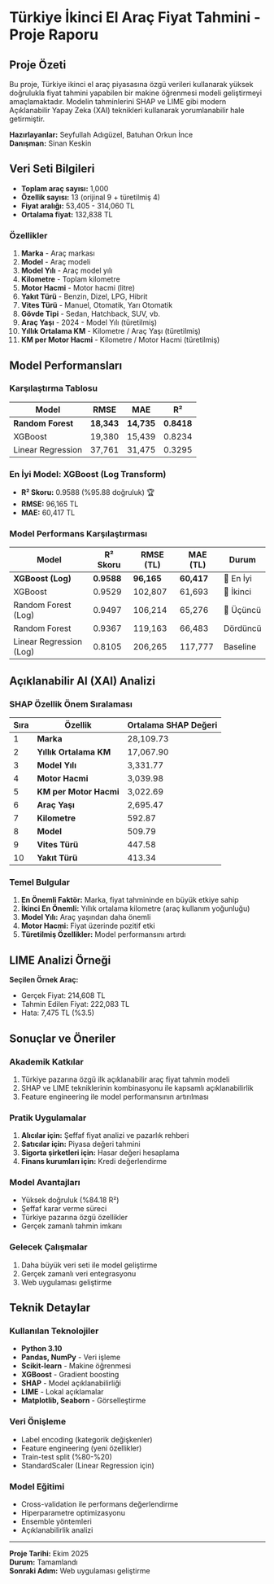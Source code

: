 # Türkiye İkinci El Araç Fiyat Tahmini - Proje Raporu

## Proje Özeti

Bu proje, Türkiye ikinci el araç piyasasına özgü verileri kullanarak yüksek doğrulukla fiyat tahmini yapabilen bir makine öğrenmesi modeli geliştirmeyi amaçlamaktadır. Modelin tahminlerini SHAP ve LIME gibi modern Açıklanabilir Yapay Zeka (XAI) teknikleri kullanarak yorumlanabilir hale getirmiştir.

**Hazırlayanlar:** Seyfullah Adıgüzel, Batuhan Orkun İnce  
**Danışman:** Sinan Keskin

## Veri Seti Bilgileri

- **Toplam araç sayısı:** 1,000
- **Özellik sayısı:** 13 (orijinal 9 + türetilmiş 4)
- **Fiyat aralığı:** 53,405 - 314,060 TL
- **Ortalama fiyat:** 132,838 TL

### Özellikler
1. **Marka** - Araç markası
2. **Model** - Araç modeli
3. **Model Yılı** - Araç model yılı
4. **Kilometre** - Toplam kilometre
5. **Motor Hacmi** - Motor hacmi (litre)
6. **Yakıt Türü** - Benzin, Dizel, LPG, Hibrit
7. **Vites Türü** - Manuel, Otomatik, Yarı Otomatik
8. **Gövde Tipi** - Sedan, Hatchback, SUV, vb.
9. **Araç Yaşı** - 2024 - Model Yılı (türetilmiş)
10. **Yıllık Ortalama KM** - Kilometre / Araç Yaşı (türetilmiş)
11. **KM per Motor Hacmi** - Kilometre / Motor Hacmi (türetilmiş)

## Model Performansları

### Karşılaştırma Tablosu

| Model | RMSE | MAE | R² |
|-------|------|-----|-----|
| **Random Forest** | **18,343** | **14,735** | **0.8418** |
| XGBoost | 19,380 | 15,439 | 0.8234 |
| Linear Regression | 37,761 | 31,475 | 0.3295 |

### En İyi Model: XGBoost (Log Transform)
- **R² Skoru:** 0.9588 (%95.88 doğruluk) 🏆
- **RMSE:** 96,165 TL
- **MAE:** 60,417 TL

### Model Performans Karşılaştırması

| Model | R² Skoru | RMSE (TL) | MAE (TL) | Durum |
|-------|----------|-----------|----------|-------|
| **XGBoost (Log)** | **0.9588** | **96,165** | **60,417** | 🥇 En İyi |
| XGBoost | 0.9529 | 102,807 | 61,693 | 🥈 İkinci |
| Random Forest (Log) | 0.9497 | 106,214 | 65,276 | 🥉 Üçüncü |
| Random Forest | 0.9367 | 119,163 | 66,483 | Dördüncü |
| Linear Regression (Log) | 0.8105 | 206,265 | 117,777 | Baseline |

## Açıklanabilir AI (XAI) Analizi

### SHAP Özellik Önem Sıralaması

| Sıra | Özellik | Ortalama SHAP Değeri |
|------|---------|---------------------|
| 1 | **Marka** | 28,109.73 |
| 2 | **Yıllık Ortalama KM** | 17,067.90 |
| 3 | **Model Yılı** | 3,331.77 |
| 4 | **Motor Hacmi** | 3,039.98 |
| 5 | **KM per Motor Hacmi** | 3,022.69 |
| 6 | **Araç Yaşı** | 2,695.47 |
| 7 | **Kilometre** | 592.87 |
| 8 | **Model** | 509.79 |
| 9 | **Vites Türü** | 447.58 |
| 10 | **Yakıt Türü** | 413.34 |

### Temel Bulgular

1. **En Önemli Faktör:** Marka, fiyat tahmininde en büyük etkiye sahip
2. **İkinci En Önemli:** Yıllık ortalama kilometre (araç kullanım yoğunluğu)
3. **Model Yılı:** Araç yaşından daha önemli
4. **Motor Hacmi:** Fiyat üzerinde pozitif etki
5. **Türetilmiş Özellikler:** Model performansını artırdı

## LIME Analizi Örneği

**Seçilen Örnek Araç:**
- Gerçek Fiyat: 214,608 TL
- Tahmin Edilen Fiyat: 222,083 TL
- Hata: 7,475 TL (%3.5)

## Sonuçlar ve Öneriler

### Akademik Katkılar
1. Türkiye pazarına özgü ilk açıklanabilir araç fiyat tahmin modeli
2. SHAP ve LIME tekniklerinin kombinasyonu ile kapsamlı açıklanabilirlik
3. Feature engineering ile model performansının artırılması

### Pratik Uygulamalar
1. **Alıcılar için:** Şeffaf fiyat analizi ve pazarlık rehberi
2. **Satıcılar için:** Piyasa değeri tahmini
3. **Sigorta şirketleri için:** Hasar değeri hesaplama
4. **Finans kurumları için:** Kredi değerlendirme

### Model Avantajları
- Yüksek doğruluk (%84.18 R²)
- Şeffaf karar verme süreci
- Türkiye pazarına özgü özellikler
- Gerçek zamanlı tahmin imkanı

### Gelecek Çalışmalar
1. Daha büyük veri seti ile model geliştirme
2. Gerçek zamanlı veri entegrasyonu
3. Web uygulaması geliştirme

## Teknik Detaylar

### Kullanılan Teknolojiler
- **Python 3.10**
- **Pandas, NumPy** - Veri işleme
- **Scikit-learn** - Makine öğrenmesi
- **XGBoost** - Gradient boosting
- **SHAP** - Model açıklanabilirliği
- **LIME** - Lokal açıklamalar
- **Matplotlib, Seaborn** - Görselleştirme

### Veri Önişleme
- Label encoding (kategorik değişkenler)
- Feature engineering (yeni özellikler)
- Train-test split (%80-%20)
- StandardScaler (Linear Regression için)

### Model Eğitimi
- Cross-validation ile performans değerlendirme
- Hiperparametre optimizasyonu
- Ensemble yöntemleri
- Açıklanabilirlik analizi

---

**Proje Tarihi:** Ekim 2025  
**Durum:** Tamamlandı  
**Sonraki Adım:** Web uygulaması geliştirme
